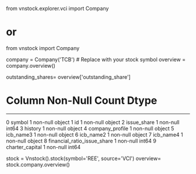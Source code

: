 from vnstock.explorer.vci import Company
# or
from vnstock import Company

company = Company('TCB')  # Replace with your stock symbol
overview = company.overview()

outstanding_shares= overview['outstanding_share']

#   Column                       Non-Null Count  Dtype 
---  ------                       --------------  ----- 
 0   symbol                       1 non-null      object
 1   id                           1 non-null      object
 2   issue_share                  1 non-null      int64 
 3   history                      1 non-null      object
 4   company_profile              1 non-null      object
 5   icb_name3                    1 non-null      object
 6   icb_name2                    1 non-null      object
 7   icb_name4                    1 non-null      object
 8   financial_ratio_issue_share  1 non-null      int64 
 9   charter_capital              1 non-null      int64 

stock = Vnstock().stock(symbol='REE', source='VCI')
overview= stock.company.overview()